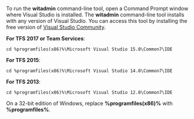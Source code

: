 
To run the **witadmin** command-line tool, open a Command Prompt window where Visual Studio is installed. The **witadmin** command-line tool installs with any version of Visual Studio. You can access this tool by installing the free version of [Visual Studio Community](https://www.visualstudio.com/downloads/download-visual-studio-vs).   
  
**For TFS 2017 or Team Services**: 
```  
cd %programfiles(x86)%\Microsoft Visual Studio 15.0\Common7\IDE  
```  
 
**For TFS 2015**: 
```  
cd %programfiles(x86)%\Microsoft Visual Studio 14.0\Common7\IDE  
```  


**For TFS 2013**: 
```  
cd %programfiles(x86)%\Microsoft Visual Studio 12.0\Common7\IDE  
```  

On a 32-bit edition of Windows, replace **%programfiles(x86)%** with **%programfiles%**.  

